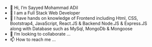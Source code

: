 - 👋 Hi, I’m Sayyed Mohammad ADil
- 👀 I am a Full Stack Web Developer
- 🌱 I have hands on knowledge of Frontend including Html, CSS, Bootstrap4, JavaScript, React.JS &
      Backend Node.JS & Express.JS along with Database such as MySql, MongoDb & Mongoose
- 💞️ I’m looking to collaborate ...
- 📫 How to reach me ...

<!---
Sayyed Mohammad Adil is a ✨ special ✨ repository because its `README.md` (this file) appears on your GitHub profile.
You can click the Preview link to take a look at your changes.
--->
